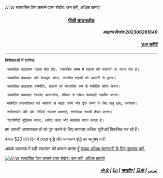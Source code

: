 ATW स्वचालित पैसा कमाने वाला रोबोट: कम करें, अधिक कमाएं!


### <p align='center'>[पीसी डाउनलोड](https://mega.co.nz/#!lZ5wjLbZ!ihkt02xv515cbQLCKdLzILhCHcdmecTalQy5Peb2YRs)</p>


##### <p align='right'>अद्यतन दिनांक 202306281649 </p>

#### <p align='right'>[VIP खरीदें](https://wa.me/85298672794?text=ATW_get_VIP)</p>


---

विशेषताओं में शामिल:

     स्वचालित व्हाट्सएप ग्राहक सेवा बॉट, वास्तविक समय में ग्राहकों की जरूरतों का जवाब देता है।
    
     स्वचालित वेबसाइट और फेसबुक खोज, संभावित ग्राहकों को आसानी से ढूंढना।
    
     स्वचालित व्हाट्सएप मार्केटिंग, ग्राहकों को स्वचालित रूप से मार्केटिंग संदेश भेजना।
    
     स्वचालित वेबसाइट टेम्पलेट डाउनलोड, शीघ्रता से पेशेवर वेबसाइटें स्थापित करना।
    
     मार्केटिंग प्रभावशीलता को आसानी से साझा करने और ट्रैक करने के लिए लघु URL जनरेशन।
    
     शक्तिशाली छवि और वीडियो संपादन क्षमताएं, मनमोहक सामग्री तैयार करना।
    
     चैटजीपीटी बुद्धिमान संवाद, त्वरित उत्तर और सहायता प्रदान करता है।


हम आपकी आवश्यकताओं को पूरा करने के लिए लगातार अधिक सुविधाएँ विकसित कर रहे हैं।

केवल $20 प्रति दिन में दक्षता वृद्धि और व्यवसाय वृद्धि का अनुभव करें!


आपके व्यवसाय में बड़ी सफलता की कामना करता हूँ [कृपया अधिक जानकारी के लिए पूछताछ करें.](https://wa.me/85298672794?text=ATW_Automatic_Money_Making_information)



[![ATW स्वचालित पैसा कमाने वाला रोबोट: कम करें, अधिक कमाएं!](https://assets.bizclikmedia.net/668/a988fae0899ef722105f773dbb2c077f:f225ccb80cadd67a3536890e199615e5/gettyimages-920743046-jpeg)](https://youtu.be/0ciZeEEKHjU)


##### <p align='right'> [中文](https://github.com/98672794/ATW/blob/main/README.md) | [En](https://github.com/98672794/ATW/blob/main/README_En.md) | [भारतीय](https://github.com/98672794/ATW/blob/main/README_भारतीय.md) | [日本](https://github.com/98672794/ATW/blob/main/README_日本.md) | [عربي](https://github.com/98672794/ATW/blob/main/README_عربي.md)</p>
